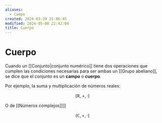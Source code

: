 ```yaml
---
aliases:
  - Campo
created: 2024-03-29 21:06:45
modified: 2024-05-08 22:42:04
title: Cuerpo
---
```


# Cuerpo

Cuando un [[Conjunto|conjunto numérico]] tiene dos operaciones que cumplen las condiciones necesarias para ser ambas un [[Grupo abeliano]], se dice que el conjunto es un **campo** o **cuerpo**.

Por ejemplo, la suma y multiplicación de números reales:

$$
(\mathbb{R},+,\cdot)
$$

O de [[Números complejos]]]]

$$
(\mathbb{C},+,\cdot)
$$
